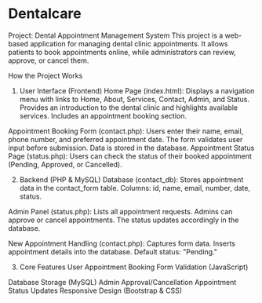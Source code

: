 # Dentalcare

Project: Dental Appointment Management System
This project is a web-based application for managing dental clinic appointments. It allows patients to book appointments online, while administrators can review, approve, or cancel them.

How the Project Works
1. User Interface (Frontend)
Home Page (index.html):
Displays a navigation menu with links to Home, About, Services, Contact, Admin, and Status.
Provides an introduction to the dental clinic and highlights available services.
Includes an appointment booking section.

Appointment Booking Form (contact.php):
Users enter their name, email, phone number, and preferred appointment date.
The form validates user input before submission.
Data is stored in the database.
Appointment Status Page (status.php):
Users can check the status of their booked appointment (Pending, Approved, or Cancelled).

2. Backend (PHP & MySQL)
Database (contact_db):
Stores appointment data in the contact_form table.
Columns: id, name, email, number, date, status.

Admin Panel (status.php):
Lists all appointment requests.
Admins can approve or cancel appointments.
The status updates accordingly in the database.

New Appointment Handling (contact.php):
Captures form data.
Inserts appointment details into the database.
Default status: "Pending."

3. Core Features
User Appointment Booking
Form Validation (JavaScript)

Database Storage (MySQL)
Admin Approval/Cancellation
Appointment Status Updates
Responsive Design (Bootstrap & CSS)

